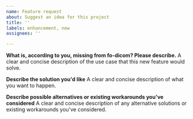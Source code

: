 ```yaml
---
name: Feature request
about: Suggest an idea for this project
title: ''
labels: enhancement, new
assignees: ''

---
```


**What is, according to you, missing from fo-dicom? Please describe.**
A clear and concise description of the use case that this new feature would solve. 

**Describe the solution you'd like**
A clear and concise description of what you want to happen.

**Describe possible alternatives or existing workarounds you've considered**
A clear and concise description of any alternative solutions or existing workarounds you've considered.
